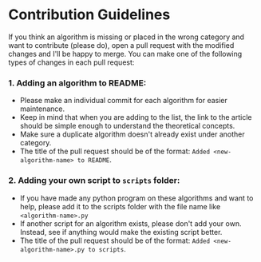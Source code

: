# Contribution Guidelines

If you think an algorithm is missing or placed in the wrong category and want to contribute (please do), open a pull request with the modified changes and I'll be happy to merge. You can make one of the following types of changes in each pull request:

### 1. Adding an algorithm to README:
- Please make an individual commit for each algorithm for easier maintenance.
- Keep in mind that when you are adding to the list, the link to the article should be simple enough to understand the theoretical concepts.
- Make sure a duplicate algorithm doesn't already exist under another category.
- The title of the pull request should be of the format: `Added <new-algorithm-name> to README`.


### 2. Adding your own script to `scripts` folder:
- If you have made any python program on these algorithms and want to help, please add it to the scripts folder with the file name like `<algorithm-name>.py`
- If another script for an algorithm exists, please don't add your own. Instead, see if anything would make the existing script better.
- The title of the pull request should be of the format: `Added <new-algorithm-name>.py to scripts`.
